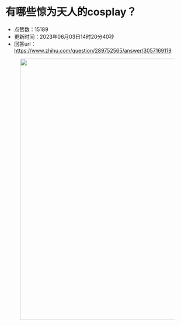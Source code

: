 # 有哪些惊为天人的cosplay？
- 点赞数：15189
- 更新时间：2023年06月03日14时20分40秒
- 回答url：https://www.zhihu.com/question/289752565/answer/3057169119
<body>
 <p></p>
 <figure data-size="normal">
  <img src="https://picx.zhimg.com/50/v2-a170f80ba5fe893567d69fb32d0c3ba3_720w.jpg?source=1940ef5c" data-rawwidth="714" data-rawheight="714" data-size="normal" data-original-token="v2-ee3d1cc7f029f54520f4fc38442a96f5" data-default-watermark-src="https://picx.zhimg.com/50/v2-2aa53f075d3fc9ddb4d6244ed69f3c4a_720w.jpg?source=1940ef5c" class="origin_image zh-lightbox-thumb" width="714" data-original="https://pica.zhimg.com/v2-a170f80ba5fe893567d69fb32d0c3ba3_r.jpg?source=1940ef5c">
 </figure>
 <p></p>
</body>